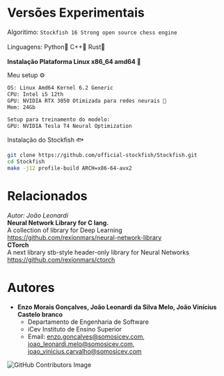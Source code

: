 # Versões Experimentais

Algoritimo: `Stockfish 16 Strong open source chess engine`<br><br>
Linguagens: Python🐍 C++🦞 Rust🦀<br><br>
**Instalação Plataforma Linux x86_64 amd64 🐧**

Meu setup ⚙️<br>
```sh
OS: Linux Amd64 Kernel 6.2 Generic
CPU: Intel i5 12th
GPU: NVIDIA RTX 3050 Otimizada para redes neurais 🧠
Mem: 24Gb

Setup para treinamento do modelo:
GPU: NVIDIA Tesla T4 Neural Optimization
```
Instalação do Stockfish 🐟
```sh
git clone https://github.com/official-stockfish/Stockfish.git
cd Stockfish
make -j12 profile-build ARCH=x86-64-avx2
```

# Relacionados
*Autor: João Leonardi*
<br>**Neural Network Library for C lang.**<br>
A collection of library for Deep Learning
https://github.com/rexionmars/neural-network-library
<br>**CTorch**<br>
A next library stb-style header-only library for Neural Networks
https://github.com/rexionmars/ctorch

# Autores

- **Enzo Morais Gonçalves, João Leonardi da Silva Melo, João Vinícius Castelo branco**
  - Departamento de Engenharia de Software
  - iCev Instituto de Ensino Superior
  - Email: enzo.goncalves@somosicev.com, joao_leonardi.melo@somosicev.com, joao_vinicius.carvalho@somosicev.com

![GitHub Contributors Image](https://contrib.rocks/image?repo=rexionmars/ai.challenger)
